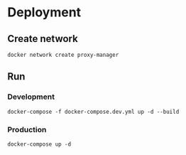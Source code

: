 # Deployment

## Create network

```console
docker network create proxy-manager
```

## Run

### Development

```console
docker-compose -f docker-compose.dev.yml up -d --build
```

### Production

```console
docker-compose up -d
```
